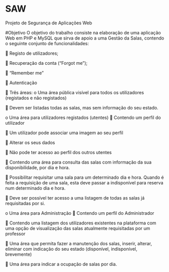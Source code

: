 # SAW
Projeto de Segurança de Aplicações Web

#Objetivo
O objetivo do trabalho consiste na elaboração de uma aplicação Web em PHP
e MySQL que sirva de apoio a uma Gestão da Salas, contendo o seguinte conjunto
de funcionalidades:

 Registo de utilizadores;

 Recuperação da conta (“Forgot me”);

 “Remember me”

 Autenticação

 Três áreas:
o Uma área pública visível para todos os utilizadores (registados e não
registados)

 Devem ser listadas todas as salas, mas sem informação do seu
estado.

o Uma área para utilizadores registados (utentes)
 Contendo um perfil do utilizador

 Um utilizador pode associar uma imagem ao seu perfil

 Alterar os seus dados

 Não pode ter acesso ao perfil dos outros utentes

 Contendo uma área para consulta das salas com informação da
sua disponibilidade, por dia e hora.

 Possibilitar requisitar uma sala para um determinado dia e hora.
Quando é feita a requisição de uma sala, esta deve passar a indisponível para reserva num determinado dia e hora. 

 Deve ser possível ter acesso a uma listagem de todas as salas já
requisitadas por si.

o Uma área para Administração
 Contendo um perfil do Administrador

 Contendo uma listagem dos utilizadores existentes na plataforma
com uma opção de visualização das salas atualmente requisitadas
por um professor

 Uma área que permita fazer a manutenção dos salas, inserir,
alterar, eliminar com indicação do seu estado (disponível,
indisponível, brevemente)

 Uma área para indicar a ocupação de salas por dia. 
